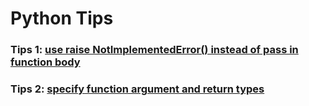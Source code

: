 # Python Tips

### Tips 1: [use raise NotImplementedError() instead of pass in function body](./001__use_raise_instead_of_pass_in_function/)
### Tips 2: [specify function argument and return types](./002__specify_function_argument_and_return_type/)